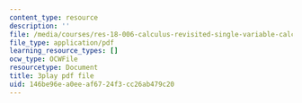 ```yaml
---
content_type: resource
description: ''
file: /media/courses/res-18-006-calculus-revisited-single-variable-calculus-fall-2010/146be96ea0eeaf6724f3cc26ab479c20_iWphmEIO-1E.pdf
file_type: application/pdf
learning_resource_types: []
ocw_type: OCWFile
resourcetype: Document
title: 3play pdf file
uid: 146be96e-a0ee-af67-24f3-cc26ab479c20
---
```

